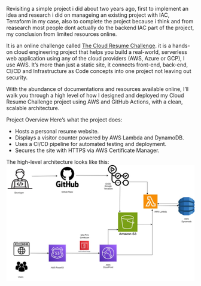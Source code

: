 Revisiting a simple project i did about two years ago, first to implement an idea and research i did on manageing an existing project with IAC, Terraform in my case, also to complete the project because i think and from reasearch most people dont actually do the backend IAC part of the project, my conclusion from limited resources online.

It is an online challenge called [The Cloud Resume Challenge](https://cloudresumechallenge.dev/docs/the-challenge/). it is a hands-on cloud engineering project that helps you build a real-world, serverless web application using any of the cloud providers (AWS, Azure or GCP), I use AWS. It’s more than just a static site, it connects front-end, back-end, CI/CD and Infrastructure as Code concepts into one project not leaving out security.

With the abundance of documentations and resources available online, I’ll walk you through a high level of how I designed and deployed my Cloud Resume Challenge project using AWS and GitHub Actions, with a clean, scalable architecture.

Project Overview
Here’s what the project does:

* Hosts a personal resume website.
* Displays a visitor counter powered by AWS Lambda and DynamoDB.
* Uses a CI/CD pipeline for automated testing and deployment.
* Secures the site with HTTPS via AWS Certificate Manager.

The high-level architecture looks like this:
![Project Architecture Diagram](https://github.com/juw0n/my-website/blob/main/AWS%20Resume%20Achitecture.jpg)